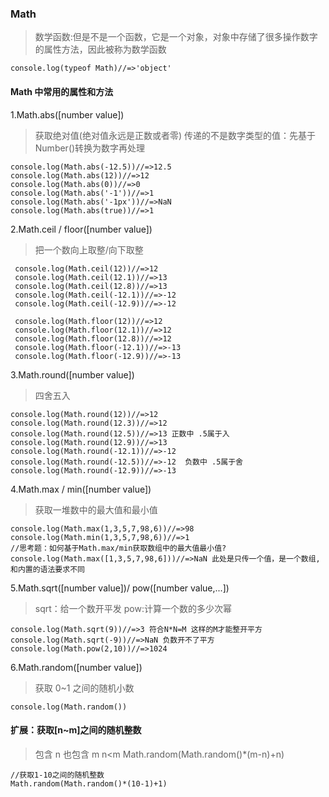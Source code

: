 ### Math

> 数学函数:但是不是一个函数，它是一个对象，对象中存储了很多操作数字的属性方法，因此被称为数学函数

```
console.log(typeof Math)//=>'object'
```

#### Math 中常用的属性和方法

1.Math.abs([number value])

> 获取绝对值(绝对值永远是正数或者零)
> 传递的不是数字类型的值：先基于 Number()转换为数字再处理

```
console.log(Math.abs(-12.5))//=>12.5
console.log(Math.abs(12))//=>12
console.log(Math.abs(0))//=>0
console.log(Math.abs('-1'))//=>1
console.log(Math.abs('-1px'))//=>NaN
console.log(Math.abs(true))//=>1

```

2.Math.ceil / floor([number value])

> 把一个数向上取整/向下取整

```
 console.log(Math.ceil(12))//=>12
 console.log(Math.ceil(12.1))//=>13
 console.log(Math.ceil(12.8))//=>13
 console.log(Math.ceil(-12.1))//=>-12
 console.log(Math.ceil(-12.9))//=>-12

 console.log(Math.floor(12))//=>12
 console.log(Math.floor(12.1))//=>12
 console.log(Math.floor(12.8))//=>12
 console.log(Math.floor(-12.1))//=>-13
 console.log(Math.floor(-12.9))//=>-13

```

3.Math.round([number value])

> 四舍五入

```
console.log(Math.round(12))//=>12
console.log(Math.round(12.3))//=>12
console.log(Math.round(12.5))//=>13 正数中 .5属于入
console.log(Math.round(12.9))//=>13
console.log(Math.round(-12.1))//=>-12
console.log(Math.round(-12.5))//=>-12  负数中 .5属于舍
console.log(Math.round(-12.9))//=>-13
```

4.Math.max / min([number value])

> 获取一堆数中的最大值和最小值

```
console.log(Math.max(1,3,5,7,98,6))//=>98
console.log(Math.min(1,3,5,7,98,6))//=>1
//思考题：如何基于Math.max/min获取数组中的最大值最小值?
console.log(Math.max([1,3,5,7,98,6]))//=>NaN 此处是只传一个值，是一个数组,和内置的语法要求不同
```

5.Math.sqrt([number value])/ pow([number value,...])

> sqrt：给一个数开平发
> pow:计算一个数的多少次幂

```
console.log(Math.sqrt(9))//=>3 符合N*N=M 这样的M才能整开平方
console.log(Math.sqrt(-9))//=>NaN 负数开不了平方
console.log(Math.pow(2,10))//=>1024
```

6.Math.random([number value])

> 获取 0~1 之间的随机小数

```
console.log(Math.random())
```

#### 扩展：获取[n~m]之间的随机整数

> 包含 n 也包含 m
> n<m
> Math.random(Math.random()\*(m-n)+n)

```
//获取1-10之间的随机整数
Math.random(Math.random()*(10-1)+1)

```
